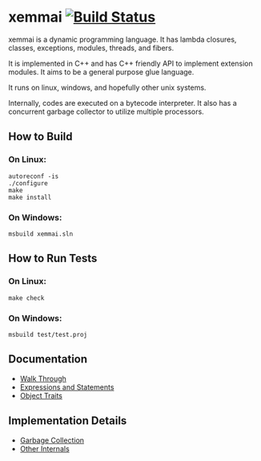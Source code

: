 # xemmai [![Build Status](https://secure.travis-ci.org/shin1m/xemmai.png)](http://travis-ci.org/shin1m/xemmai)

xemmai is a dynamic programming language.
It has lambda closures, classes, exceptions, modules, threads, and fibers.

It is implemented in C++ and has C++ friendly API to implement extension modules.
It aims to be a general purpose glue language.

It runs on linux, windows, and hopefully other unix systems.

Internally, codes are executed on a bytecode interpreter.
It also has a concurrent garbage collector to utilize multiple processors.


## How to Build

### On Linux:

    autoreconf -is
    ./configure
    make
    make install

### On Windows:

    msbuild xemmai.sln


## How to Run Tests

### On Linux:

    make check

### On Windows:

    msbuild test/test.proj


## Documentation

 * [Walk Through](/shin1m/xemmai/blob/master/doc/WalkThrough.md)
 * [Expressions and Statements](/shin1m/xemmai/blob/master/doc/ExpressionsAndStatements.md)
 * [Object Traits](/shin1m/xemmai/blob/master/doc/ObjectTraits.md)


## Implementation Details

 * [Garbage Collection](/shin1m/xemmai/blob/master/doc/GarbageCollection.md)
 * [Other Internals](/shin1m/xemmai/blob/master/doc/OtherInternals.md)
